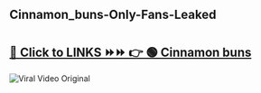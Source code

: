
 ## Cinnamon_buns-Only-Fans-Leaked

# <h2><a href="https://clipsfans.com/Cinnamon_buns&ref=git">🔗 Click to LINKS ⏩⏩ 👉 🟢 Cinnamon buns </a></h2>

<a href="https://clipsfans.com/Cinnamon_buns&ref=git" rel="nofollow" data-target="animated-image.originalLink"><img src="https://i.ibb.co.com/xMMVF88/686577567.gif" alt="Viral Video Original" style="max-width: 100%; display: inline-block;" data-target="animated-image.originalImage"></a>

